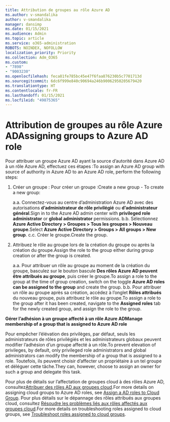 ```yaml
---
title: Attribution de groupes au rôle Azure AD
ms.author: v-smandalika
author: v-smandalika
manager: dansimp
ms.date: 01/15/2021
ms.audience: Admin
ms.topic: article
ms.service: o365-administration
ROBOTS: NOINDEX, NOFOLLOW
localization_priority: Priority
ms.collection: Adm_O365
ms.custom:
- "7898"
- "9003230"
ms.openlocfilehash: feca81fe785bc45e47f6faa876230b5c7701713d
ms.sourcegitcommit: 6dc6f999e840c90694a246b90062950205679420
ms.translationtype: HT
ms.contentlocale: fr-FR
ms.lasthandoff: 01/15/2021
ms.locfileid: "49875365"
---
```

# <a name="assigning-groups-to-azure-ad-role"></a><span data-ttu-id="93589-102">Attribution de groupes au rôle Azure AD</span><span class="sxs-lookup"><span data-stu-id="93589-102">Assigning groups to Azure AD role</span></span>

<span data-ttu-id="93589-103">Pour attribuer un groupe Azure AD ayant la source d’autorité dans Azure AD à un rôle Azure AD, effectuez ces étapes :</span><span class="sxs-lookup"><span data-stu-id="93589-103">To assign an Azure AD group with source of authority in Azure AD to an Azure AD role, perform the following steps:</span></span>

1. <span data-ttu-id="93589-104">Créer un groupe : Pour créer un groupe :</span><span class="sxs-lookup"><span data-stu-id="93589-104">Create a new group - To create a new group:</span></span>

    <span data-ttu-id="93589-105">a.</span><span class="sxs-lookup"><span data-stu-id="93589-105">a.</span></span> <span data-ttu-id="93589-106">Connectez-vous au centre d’administration Azure AD avec des autorisations **d’administrateur de rôle privilégié** ou **d’administrateur général**.</span><span class="sxs-lookup"><span data-stu-id="93589-106">Sign in to the Azure AD admin center with **privileged role administrator** or **global administrator** permissions.</span></span>
    <span data-ttu-id="93589-107">b.</span><span class="sxs-lookup"><span data-stu-id="93589-107">b.</span></span> <span data-ttu-id="93589-108">Sélectionnez **Azure Active Directory > Groupes > Tous les groupes > Nouveau groupe**.</span><span class="sxs-lookup"><span data-stu-id="93589-108">Select **Azure Active Directory > Groups > All groups > New group**.</span></span>
    <span data-ttu-id="93589-109">c.</span><span class="sxs-lookup"><span data-stu-id="93589-109">c.</span></span> <span data-ttu-id="93589-110">Créer le groupe.</span><span class="sxs-lookup"><span data-stu-id="93589-110">Create the group.</span></span>

2. <span data-ttu-id="93589-111">Attribuez le rôle au groupe lors de la création du groupe ou après la création du groupe.</span><span class="sxs-lookup"><span data-stu-id="93589-111">Assign the role to the group either during group creation or after the group is created.</span></span>

    <span data-ttu-id="93589-112">a.</span><span class="sxs-lookup"><span data-stu-id="93589-112">a.</span></span> <span data-ttu-id="93589-113">Pour attribuer un rôle au groupe au moment de la création du groupe, basculez sur le bouton bascule **Des rôles Azure AD peuvent être attribués au groupe**, puis créer le groupe.</span><span class="sxs-lookup"><span data-stu-id="93589-113">To assign a role to the group at the time of group creation, switch on the toggle **Azure AD roles can be assigned to the group** and create the group.</span></span>
    <span data-ttu-id="93589-114">b.</span><span class="sxs-lookup"><span data-stu-id="93589-114">b.</span></span> <span data-ttu-id="93589-115">Pour attribuer un rôle au groupe après sa création, accédez à l’onglet **Rôles attribués** du nouveau groupe, puis attribuez le rôle au groupe.</span><span class="sxs-lookup"><span data-stu-id="93589-115">To assign a role to the group after it has been created, navigate to the **Assigned roles** tab for the newly created group, and assign the role to the group.</span></span>  

<span data-ttu-id="93589-116">**Gérer l’adhésion à un groupe affecté à un rôle Azure AD**</span><span class="sxs-lookup"><span data-stu-id="93589-116">**Manage membership of a group that is assigned to Azure AD role**</span></span>

<span data-ttu-id="93589-117">Pour empêcher l’élévation des privilèges, par défaut, seuls les administrateurs de rôles privilégiés et les administrateurs globaux peuvent modifier l’adhésion d’un groupe affecté à un rôle.</span><span class="sxs-lookup"><span data-stu-id="93589-117">To prevent elevation of privileges, by default, only privileged role administrators and global administrators can modify the membership of a group that is assigned to a role.</span></span> <span data-ttu-id="93589-118">Toutefois, ils peuvent choisir d’affecter un propriétaire à un tel groupe et déléguer cette tâche.</span><span class="sxs-lookup"><span data-stu-id="93589-118">They can, however, choose to assign an owner for such a group and delegate this task.</span></span>

<span data-ttu-id="93589-119">Pour plus de détails sur l’affectation de groupes cloud à des rôles Azure AD, consultez[Attribuer des rôles AD aux groupes cloud](https://docs.microsoft.com/azure/active-directory/roles/groups-concept).</span><span class="sxs-lookup"><span data-stu-id="93589-119">For more details on assigning cloud groups to Azure AD roles, see [Assign a AD roles to Cloud Group](https://docs.microsoft.com/azure/active-directory/roles/groups-concept).</span></span> <span data-ttu-id="93589-120">Pour plus détails sur le dépannage des rôles attribués aux groupes cloud, consultez [Résoudre les problèmes liés aux rôles affectés aux groupes cloud](https://docs.microsoft.com/azure/active-directory/roles/groups-faq-troubleshooting).</span><span class="sxs-lookup"><span data-stu-id="93589-120">For more details on troubleshooting roles assigned to cloud groups, see [Troubleshoot roles assigned to cloud groups](https://docs.microsoft.com/azure/active-directory/roles/groups-faq-troubleshooting).</span></span>





